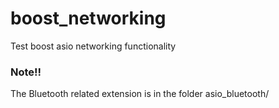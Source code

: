 # boost_networking
Test boost asio networking functionality

### Note!!
The Bluetooth related extension is in the folder asio_bluetooth/
